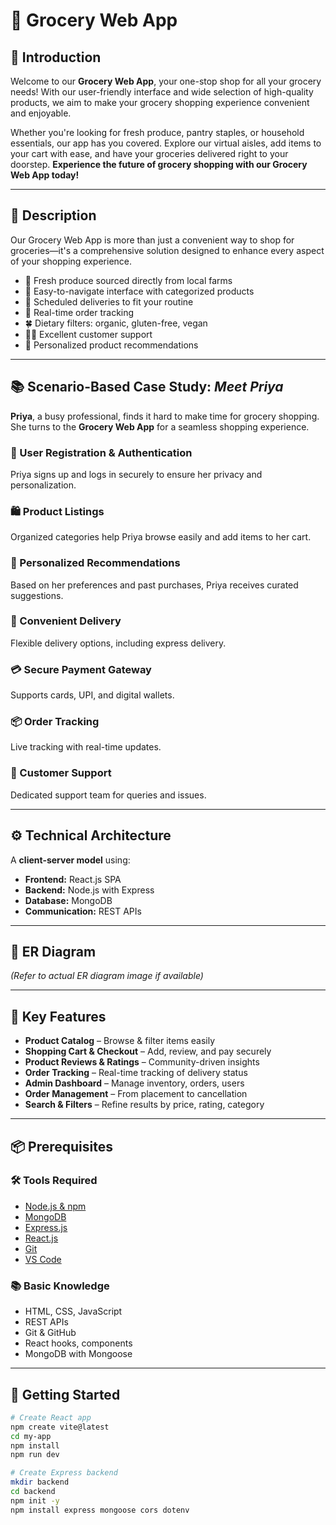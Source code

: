 # 🛒 Grocery Web App

## 📌 Introduction

Welcome to our **Grocery Web App**, your one-stop shop for all your grocery needs! With our user-friendly interface and wide selection of high-quality products, we aim to make your grocery shopping experience convenient and enjoyable.

Whether you're looking for fresh produce, pantry staples, or household essentials, our app has you covered. Explore our virtual aisles, add items to your cart with ease, and have your groceries delivered right to your doorstep. **Experience the future of grocery shopping with our Grocery Web App today!**

---

## 📝 Description

Our Grocery Web App is more than just a convenient way to shop for groceries—it's a comprehensive solution designed to enhance every aspect of your shopping experience.

- 🥕 Fresh produce sourced directly from local farms  
- 🛒 Easy-to-navigate interface with categorized products  
- 🚚 Scheduled deliveries to fit your routine  
- 🧾 Real-time order tracking  
- 🍀 Dietary filters: organic, gluten-free, vegan  
- 🧑‍💼 Excellent customer support  
- 💬 Personalized product recommendations

---

## 📚 Scenario-Based Case Study: *Meet Priya*

**Priya**, a busy professional, finds it hard to make time for grocery shopping. She turns to the **Grocery Web App** for a seamless shopping experience.

### 🔐 User Registration & Authentication
Priya signs up and logs in securely to ensure her privacy and personalization.

### 🛍️ Product Listings
Organized categories help Priya browse easily and add items to her cart.

### 🌟 Personalized Recommendations
Based on her preferences and past purchases, Priya receives curated suggestions.

### 🚚 Convenient Delivery
Flexible delivery options, including express delivery.

### 💳 Secure Payment Gateway
Supports cards, UPI, and digital wallets.

### 📦 Order Tracking
Live tracking with real-time updates.

### 🤝 Customer Support
Dedicated support team for queries and issues.

---

## ⚙️ Technical Architecture

A **client-server model** using:

- **Frontend:** React.js SPA
- **Backend:** Node.js with Express
- **Database:** MongoDB
- **Communication:** REST APIs

---

## 🧱 ER Diagram

*(Refer to actual ER diagram image if available)*

---

## 🚀 Key Features

- **Product Catalog** – Browse & filter items easily  
- **Shopping Cart & Checkout** – Add, review, and pay securely  
- **Product Reviews & Ratings** – Community-driven insights  
- **Order Tracking** – Real-time tracking of delivery status  
- **Admin Dashboard** – Manage inventory, orders, users  
- **Order Management** – From placement to cancellation  
- **Search & Filters** – Refine results by price, rating, category

---

## 📦 Prerequisites

### 🛠️ Tools Required

- [Node.js & npm](https://nodejs.org/en/download/)
- [MongoDB](https://www.mongodb.com/try/download/community)
- [Express.js](https://expressjs.com/)
- [React.js](https://react.dev/)
- [Git](https://git-scm.com/downloads)
- [VS Code](https://code.visualstudio.com/)

### 📚 Basic Knowledge

- HTML, CSS, JavaScript
- REST APIs
- Git & GitHub
- React hooks, components
- MongoDB with Mongoose

---

## 🧪 Getting Started

```bash
# Create React app
npm create vite@latest
cd my-app
npm install
npm run dev

# Create Express backend
mkdir backend
cd backend
npm init -y
npm install express mongoose cors dotenv
